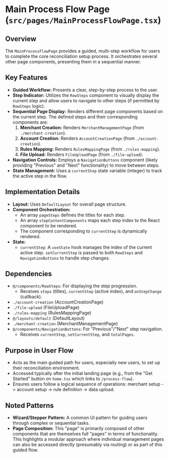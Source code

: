 # Main Process Flow Page (`src/pages/MainProcessFlowPage.tsx`)

## Overview

The `MainProcessFlowPage` provides a guided, multi-step workflow for users to complete the core reconciliation setup process. It orchestrates several other page components, presenting them in a sequential manner.

## Key Features

-   **Guided Workflow:** Presents a clear, step-by-step process to the user.
-   **Step Indicator:** Utilizes the `RowSteps` component to visually display the current step and allow users to navigate to other steps (if permitted by `RowSteps` logic).
-   **Sequential Page Display:** Renders different page components based on the current step. The defined steps and their corresponding components are:
    1.  **Merchant Creation:** Renders `MerchantManagementPage` (from `./merchant-creation`).
    2.  **Account Creation:** Renders `AccountCreationPage` (from `./account-creation`).
    3.  **Rules Mapping:** Renders `RulesMappingPage` (from `./rules-mapping`).
    4.  **File Upload:** Renders `FileUploadPage` (from `./file-upload`).
-   **Navigation Controls:** Employs a `NavigationButtons` component (likely providing "Previous" and "Next" functionality) to move between steps.
-   **State Management:** Uses a `currentStep` state variable (integer) to track the active step in the flow.

## Implementation Details

-   **Layout:** Uses `DefaultLayout` for overall page structure.
-   **Component Orchestration:**
    -   An array `pageSteps` defines the titles for each step.
    -   An array `stepContentComponents` maps each step index to the React component to be rendered.
    -   The component corresponding to `currentStep` is dynamically rendered.
-   **State:**
    -   `currentStep`: A `useState` hook manages the index of the current active step. `setCurrentStep` is passed to both `RowSteps` and `NavigationButtons` to handle step changes.

## Dependencies

-   `@/components/RowSteps`: For displaying the step progression.
    -   Receives `steps` (titles), `currentStep` (active index), and `onStepChange` (callback).
-   `./account-creation` (AccountCreationPage)
-   `./file-upload` (FileUploadPage)
-   `./rules-mapping` (RulesMappingPage)
-   `@/layouts/default` (DefaultLayout)
-   `./merchant-creation` (MerchantManagementPage)
-   `@/components/NavigationButtons`: For "Previous"/"Next" step navigation.
    -   Receives `currentStep`, `setCurrentStep`, and `totalPages`.

## Purpose in User Flow

-   Acts as the main guided path for users, especially new users, to set up their reconciliation environment.
-   Accessed typically after the initial landing page (e.g., from the "Get Started" button on `home.tsx` which links to `/process-flow`).
-   Ensures users follow a logical sequence of operations: merchant setup -> account setup -> rule definition -> data upload.

## Noted Patterns

-   **Wizard/Stepper Pattern:** A common UI pattern for guiding users through complex or sequential tasks.
-   **Page Composition:** This "page" is primarily composed of other components that are themselves full "pages" in terms of functionality. This highlights a modular approach where individual management pages can also be accessed directly (presumably via routing) or as part of this guided flow.
